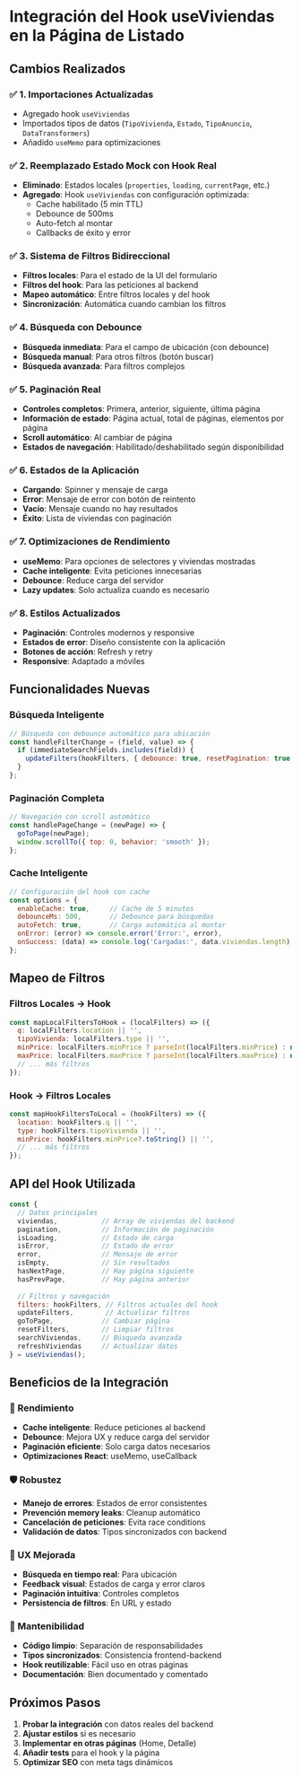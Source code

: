 # Integración del Hook useViviendas en la Página de Listado

## Cambios Realizados

### ✅ **1. Importaciones Actualizadas**
- Agregado hook `useViviendas`
- Importados tipos de datos (`TipoVivienda`, `Estado`, `TipoAnuncio`, `DataTransformers`)
- Añadido `useMemo` para optimizaciones

### ✅ **2. Reemplazado Estado Mock con Hook Real**
- **Eliminado**: Estados locales (`properties`, `loading`, `currentPage`, etc.)
- **Agregado**: Hook `useViviendas` con configuración optimizada:
  - Cache habilitado (5 min TTL)
  - Debounce de 500ms
  - Auto-fetch al montar
  - Callbacks de éxito y error

### ✅ **3. Sistema de Filtros Bidireccional**
- **Filtros locales**: Para el estado de la UI del formulario
- **Filtros del hook**: Para las peticiones al backend
- **Mapeo automático**: Entre filtros locales y del hook
- **Sincronización**: Automática cuando cambian los filtros

### ✅ **4. Búsqueda con Debounce**
- **Búsqueda inmediata**: Para el campo de ubicación (con debounce)
- **Búsqueda manual**: Para otros filtros (botón buscar)
- **Búsqueda avanzada**: Para filtros complejos

### ✅ **5. Paginación Real**
- **Controles completos**: Primera, anterior, siguiente, última página
- **Información de estado**: Página actual, total de páginas, elementos por página
- **Scroll automático**: Al cambiar de página
- **Estados de navegación**: Habilitado/deshabilitado según disponibilidad

### ✅ **6. Estados de la Aplicación**
- **Cargando**: Spinner y mensaje de carga
- **Error**: Mensaje de error con botón de reintento
- **Vacío**: Mensaje cuando no hay resultados
- **Éxito**: Lista de viviendas con paginación

### ✅ **7. Optimizaciones de Rendimiento**
- **useMemo**: Para opciones de selectores y viviendas mostradas
- **Cache inteligente**: Evita peticiones innecesarias
- **Debounce**: Reduce carga del servidor
- **Lazy updates**: Solo actualiza cuando es necesario

### ✅ **8. Estilos Actualizados**
- **Paginación**: Controles modernos y responsive
- **Estados de error**: Diseño consistente con la aplicación
- **Botones de acción**: Refresh y retry
- **Responsive**: Adaptado a móviles

## Funcionalidades Nuevas

### **Búsqueda Inteligente**
```javascript
// Búsqueda con debounce automático para ubicación
const handleFilterChange = (field, value) => {
  if (immediateSearchFields.includes(field)) {
    updateFilters(hookFilters, { debounce: true, resetPagination: true });
  }
};
```

### **Paginación Completa**
```javascript
// Navegación con scroll automático
const handlePageChange = (newPage) => {
  goToPage(newPage);
  window.scrollTo({ top: 0, behavior: 'smooth' });
};
```

### **Cache Inteligente**
```javascript
// Configuración del hook con cache
const options = {
  enableCache: true,     // Cache de 5 minutos
  debounceMs: 500,       // Debounce para búsquedas
  autoFetch: true,       // Carga automática al montar
  onError: (error) => console.error('Error:', error),
  onSuccess: (data) => console.log('Cargadas:', data.viviendas.length)
};
```

## Mapeo de Filtros

### **Filtros Locales → Hook**
```javascript
const mapLocalFiltersToHook = (localFilters) => ({
  q: localFilters.location || '',
  tipoVivienda: localFilters.type || '',
  minPrice: localFilters.minPrice ? parseInt(localFilters.minPrice) : null,
  maxPrice: localFilters.maxPrice ? parseInt(localFilters.maxPrice) : null,
  // ... más filtros
});
```

### **Hook → Filtros Locales**
```javascript
const mapHookFiltersToLocal = (hookFilters) => ({
  location: hookFilters.q || '',
  type: hookFilters.tipoVivienda || '',
  minPrice: hookFilters.minPrice?.toString() || '',
  // ... más filtros
});
```

## API del Hook Utilizada

```javascript
const {
  // Datos principales
  viviendas,           // Array de viviendas del backend
  pagination,          // Información de paginación
  isLoading,           // Estado de carga
  isError,             // Estado de error
  error,               // Mensaje de error
  isEmpty,             // Sin resultados
  hasNextPage,         // Hay página siguiente
  hasPrevPage,         // Hay página anterior
  
  // Filtros y navegación
  filters: hookFilters, // Filtros actuales del hook
  updateFilters,        // Actualizar filtros
  goToPage,            // Cambiar página
  resetFilters,        // Limpiar filtros
  searchViviendas,     // Búsqueda avanzada
  refreshViviendas     // Actualizar datos
} = useViviendas();
```

## Beneficios de la Integración

### **🚀 Rendimiento**
- **Cache inteligente**: Reduce peticiones al backend
- **Debounce**: Mejora UX y reduce carga del servidor
- **Paginación eficiente**: Solo carga datos necesarios
- **Optimizaciones React**: useMemo, useCallback

### **🛡️ Robustez**
- **Manejo de errores**: Estados de error consistentes
- **Prevención memory leaks**: Cleanup automático
- **Cancelación de peticiones**: Evita race conditions
- **Validación de datos**: Tipos sincronizados con backend

### **🎨 UX Mejorada**
- **Búsqueda en tiempo real**: Para ubicación
- **Feedback visual**: Estados de carga y error claros
- **Paginación intuitiva**: Controles completos
- **Persistencia de filtros**: En URL y estado

### **🔧 Mantenibilidad**
- **Código limpio**: Separación de responsabilidades
- **Tipos sincronizados**: Consistencia frontend-backend
- **Hook reutilizable**: Fácil uso en otras páginas
- **Documentación**: Bien documentado y comentado

## Próximos Pasos

1. **Probar la integración** con datos reales del backend
2. **Ajustar estilos** si es necesario
3. **Implementar en otras páginas** (Home, Detalle)
4. **Añadir tests** para el hook y la página
5. **Optimizar SEO** con meta tags dinámicos